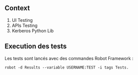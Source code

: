 ## Context

1. UI Testing
2. APIs Testing
3. Kerberos Python Lib

## Execution des tests 
    
Les tests sont lancés avec des commandes Robot Framework :  

    robot -d Results --variable USERNAME:TEST -i tags Tests.